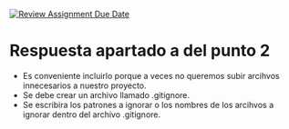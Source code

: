 [![Review Assignment Due Date](https://classroom.github.com/assets/deadline-readme-button-22041afd0340ce965d47ae6ef1cefeee28c7c493a6346c4f15d667ab976d596c.svg)](https://classroom.github.com/a/kl-E8VQf)

# Respuesta apartado a del punto 2

- Es conveniente incluirlo porque a veces no queremos subir arcihvos innecesarios a nuestro proyecto.
- Se debe crear un archivo llamado .gitignore.
- Se escribira los patrones a ignorar o los nombres de los arcihvos a ignorar dentro del archivo .gitignore.
